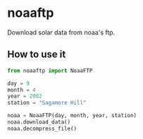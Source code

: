 # noaaftp
Download solar data from noaa's ftp.

## How to use it

```python
from noaaftp import NoaaFTP

day = 9
month = 4
year = 2002
station = "Sagamore Hill"

noaa = NoaaFTP(day, month, year, station)
noaa.download_data()
noaa.decompress_file()
```
